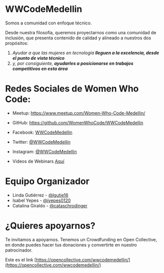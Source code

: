 # WWCodeMedellin

Somos a comunidad con enfoque técnico.

Desde nuestra filosofía, queremos proyectarnos como una comunidad de inclusión, que presenta contenido de calidad y alineado a nuestros dos propósitos:  
1. _Ayudar a que las mujeres en tecnología **lleguen a la excelencia, desde el punto de vista técnico**_
2. _y, por consiguiente, **ayudarles a posicionarse en trabajos competitivos en esta área**_


# Redes Sociales de Women Who Code:
- Meetup: https://www.meetup.com/Women-Who-Code-Medellin/
- GitHub: https://github.com/WomenWhoCode/WWCodeMedellin

- Facebook: [WWCodeMedellin](https://www.facebook.com/WWCodeMedellin/)
- Twitter: [@WWCodeMedellin](https://twitter.com/wwcodemedellin)
- Instagram: [@WWCodeMedellin](https://www.instagram.com/WWCodeMedellin/)

- Videos de Webinars [Aquí](https://www.youtube.com/playlist?list=PLYPN_lim1g2201sXZCb0344rQNlCuZ6BG)


# Equipo Organizador
- Linda Gutiérrez - [@lgutie16](https://twitter.com/lgutie16)
- Isabel Yepes - [@iyepes0120](https://twitter.com/iyepes0120)
- Catalina Giraldo - [@cataschrodinger](https://twitter.com/cataschrodinger)


# ¿Quieres apoyarnos? 
Te invitamos a apoyarnos. Tenemos un Crowdfunding en Open Collective, en donde puedes hacer tus donaciones y convertirte en nuestro patrocinador.

Este es el link   [https://opencollective.com/wwcodemedellin/](https://opencollective.com/wwcodemedellin/) 

